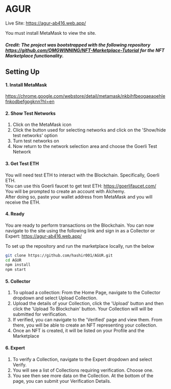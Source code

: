 # AGUR

Live Site: https://agur-ab416.web.app/

You must install MetaMask to view the site.
##### **Credit: The project was bootstrapped with the following repository https://github.com/OMGWINNING/NFT-Marketplace-Tutorial for the NFT Marketplace functionality.**

## Setting Up

#### 1. Install MetaMask 
https://chrome.google.com/webstore/detail/metamask/nkbihfbeogaeaoehlefnkodbefgpgknn?hl=en

#### 2. Show Test Networks 
1. Click on the MetaMask icon
2. Click the button used for selecting networks and click on the 'Show/hide test networks' option
3. Turn test networks on
4. Now return to the network selection area and choose the Goerli Test Network

#### 3. Get Test ETH
You will need test ETH to interact with the Blockchain. Specifically, Goerli ETH.  
You can use this Goerli faucet to get test ETH: https://goerlifaucet.com/  
You will be prompted to create an account with Alchemy.     
After doing so, paste your wallet address from MetaMask and you will receive the ETH.

#### 4. Ready
You are ready to perform transactions on the Blockchain.
You can now navigate to the site using the following link and sign in as a Collector or Expert: https://agur-ab416.web.app/

To set up the repository and run the marketplace locally, run the below
```bash
git clone https://github.com/hashir001/AGUR.git
cd AGUR
npm install
npm start
```

#### 5. Collector
1. To upload a collection: From the Home Page, navigate to the Collector dropdown and select Upload Collection. 
2. Upload the details of your Collection, click the 'Upload' button and then click the 'Upload To Blockchain' button. Your Collection will will be submitted for verification.
3. If verified, you can navigate to the 'Verified' page and view them. From there, you will be able to create an NFT representing your collection. 
4. Once an NFT is created, it will be listed on your Profile and the Marketplace

#### 6. Expert
1. To verify a Collection, navigate to the Expert dropdown and select Verify.
2. You will see a list of Collections requiring verification. Choose one.
3. You see then see more data on the Collection. At the bottom of the page, you can submit your Verification Details.


